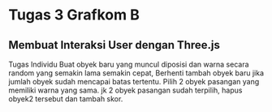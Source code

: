 # Tugas 3 Grafkom B
## Membuat Interaksi User dengan Three.js

Tugas Individu 
Buat obyek baru yang muncul diposisi dan warna secara random yang semakin lama semakin cepat, Berhenti tambah obyek baru jika jumlah obyek sudah mencapai batas tertentu. Pilih 2 obyek pasangan yang memiliki warna yang sama. jk 2 obyek pasangan sudah terpilih, hapus obyek2 tersebut dan tambah skor.
